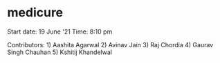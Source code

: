 # medicure

Start date: 19 June '21
Time: 8:10 pm

Contributors:
    1) Aashita Agarwal
    2) Avinav Jain
    3) Raj Chordia
    4) Gaurav Singh Chauhan 
    5) Kshitij Khandelwal 